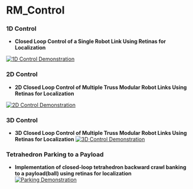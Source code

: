 # RM_Control


### 1D Control

- **Closed Loop Control of a Single Robot Link Using Retinas for Localization**
  
[![1D Control Demonstration](https://img.youtube.com/vi/w-aqEveBBN8/hqdefault.jpg)](https://youtu.be/w-aqEveBBN8)


### 2D Control

- **2D Closed Loop Control of Multiple Truss Modular Robot Links Using Retinas for Localization**

[![2D Control Demonstration](https://img.youtube.com/vi/kj56VisF52s/hqdefault.jpg)](https://youtu.be/kj56VisF52s)


### 3D Control

- **3D Closed Loop Control of Multiple Truss Modular Robot Links Using Retinas for Localization**
[![3D Control Demonstration](https://img.youtube.com/vi/ZoCtrvHtx5w/hqdefault.jpg)](https://youtu.be/ZoCtrvHtx5w)


### Tetrahedron Parking to a Payload

- **Implementation of closed-loop tetrahedron backward crawl banking to a payload(ball) using retinas for localization**
[![Parking Demonstration](https://img.youtube.com/vi/hzBCtf3YlrA/hqdefault.jpg)](https://youtu.be/hzBCtf3YlrA)
